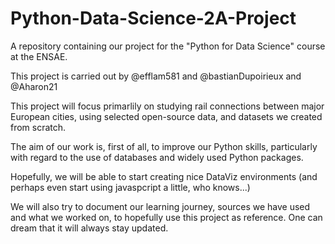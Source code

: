 # Python-Data-Science-2A-Project
A repository containing our project for the "Python for Data Science" course at the ENSAE.


This project is carried out by @efflam581 and @bastianDupoirieux and @Aharon21


This project will focus primarlily on studying rail connections between major European cities, using selected open-source data, and datasets we created from scratch.

The aim of our work is, first of all, to improve our Python skills, particularly with regard to the use of databases and widely used Python packages.

Hopefully, we will be able to start creating nice DataViz environments (and perhaps even start using javaspcript a little, who knows...)

We will also try to document our learning journey, sources we have used and what we worked on, to hopefully use this project as reference. One can dream that it will always stay updated.
